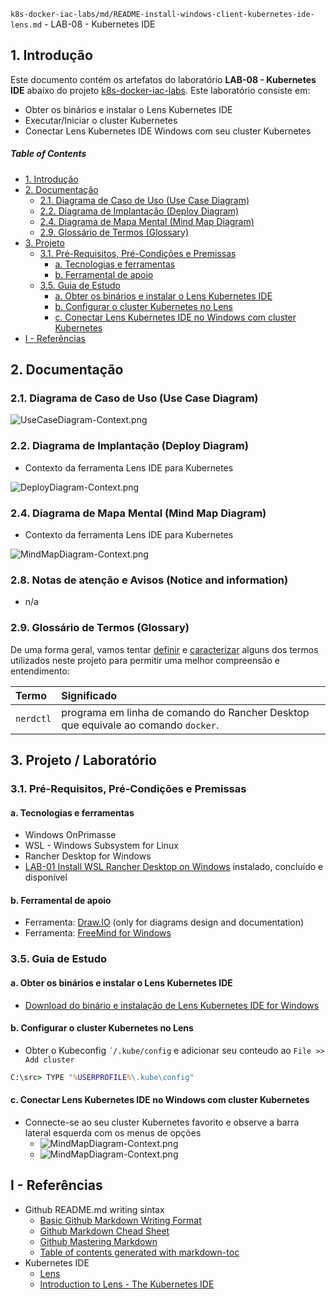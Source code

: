 `k8s-docker-iac-labs/md/README-install-windows-client-kubernetes-ide-lens.md` - LAB-08 - Kubernetes IDE
## 1. Introdução

Este documento contém os artefatos do laboratório **LAB-08 - Kubernetes IDE** abaixo do projeto [k8s-docker-iac-labs](../README.md). Este laboratório consiste em:
* Obter os binários e instalar o Lens Kubernetes IDE
* Executar/Iniciar o cluster Kubernetes
* Conectar Lens Kubernetes IDE Windows com seu cluster Kubernetes

##### Table of Contents  
- [1. Introdução](#1-introdução)
- [2. Documentação](#2-documentação)
  * [2.1. Diagrama de Caso de Uso (Use Case Diagram)](#21-diagrama-de-caso-de-uso-use-case-diagram)
  * [2.2. Diagrama de Implantação (Deploy Diagram)](#22-diagrama-de-implantação-deploy-diagram)
  * [2.4. Diagrama de Mapa Mental (Mind Map Diagram)](#24-diagrama-de-mapa-mental-mind-map-diagram)
  * [2.9. Glossário de Termos (Glossary)](#29-glossário-de-termos-glossary)
- [3. Projeto](#3-projeto)
  * [3.1. Pré-Requisitos, Pré-Condições e Premissas](#31-pré-requisitos-pré-condições-e-premissas)
    + [a. Tecnologias e ferramentas](#a-tecnologias-e-ferramentas)
    + [b. Ferramental de apoio](#b-ferramental-de-apoio)
  * [3.5. Guia de Estudo](#35-guia-de-estudo)
    + [a. Obter os binários e instalar o Lens Kubernetes IDE](#a-obter-os-binários-e-instalar-o-lens-kubernetes-no-windows)
    + [b. Configurar o cluster Kubernetes no Lens](#b-configurar-o-cluster-kubernetes-no-lens)
    + [c. Conectar Lens Kubernetes IDE no Windows com cluster Kubernetes](#c-conectar-lens-kubernetes-ide-no-windows-com-cluster-kubernetes)
- [I - Referências](#i---referências)



## 2. Documentação

### 2.1. Diagrama de Caso de Uso (Use Case Diagram)

![UseCaseDiagram-Context.png](../doc/uml-diagrams/UseCaseDiagram-kubernetes.png) 

### 2.2. Diagrama de Implantação (Deploy Diagram)

* Contexto da ferramenta Lens IDE para Kubernetes 

![DeployDiagram-Context.png](../doc/uml-diagrams/DeployDiagram-kubernetes-docker-lens-ide.png) 


### 2.4. Diagrama de Mapa Mental (Mind Map Diagram)

* Contexto da ferramenta Lens IDE para Kubernetes

![MindMapDiagram-Context.png](../doc/mind-maps/MindMapDiagram-kubernetes-docker-install-windows-client-kubernetes-ide-lens.png) 


### 2.8. Notas de atenção e Avisos (Notice and information)

* n/a


### 2.9. Glossário de Termos (Glossary)

De uma forma geral, vamos tentar <ins>definir</ins> e <ins>caracterizar</ins> alguns dos termos utilizados neste projeto para permitir uma melhor compreensão e entendimento:

| Termo       | Significado                     |
| :---------- | :------------------------------ |
| `nerdctl`   | programa em linha de comando do Rancher Desktop que equivale ao comando `docker`. |


## 3. Projeto / Laboratório

### 3.1. Pré-Requisitos, Pré-Condições e Premissas

#### a. Tecnologias e ferramentas

* Windows OnPrimasse
* WSL - Windows Subsystem for Linux
* Rancher Desktop for Windows
* [LAB-01 Install WSL Rancher Desktop on Windows](README-install-wsl-rancherdesktop-windows.md) instalado, concluído e disponível


#### b. Ferramental de apoio

* Ferramenta: [Draw.IO](https://app.diagrams.net/) (only for diagrams design and documentation)
* Ferramenta: [FreeMind for Windows](https://freemind.br.uptodown.com/windows)


### 3.5. Guia de Estudo

#### a. Obter os binários e instalar o Lens Kubernetes IDE

* [Download do binário e instalação de Lens Kubernetes IDE for Windows](https://k8slens.dev/)


#### b. Configurar o cluster Kubernetes no Lens

* Obter o Kubeconfig `´/.kube/config` e adicionar seu conteudo ao `File >> Add cluster`

```cmd
C:\src> TYPE "%USERPROFILE%\.kube\config"
```

#### c. Conectar Lens Kubernetes IDE no Windows com cluster Kubernetes

* Connecte-se ao seu cluster Kubernetes favorito e observe a barra lateral esquerda com os menus de opções
  * ![MindMapDiagram-Context.png](../doc/screenshots/screenshot-kubernetes-ide-lens-a.png) 
  * ![MindMapDiagram-Context.png](../doc/screenshots/screenshot-kubernetes-ide-lens-a.png) 


## I - Referências

* Github README.md writing sintax
  * [Basic Github Markdown Writing Format](https://docs.github.com/pt/free-pro-team@latest/github/writing-on-github/basic-writing-and-formatting-syntax)  
  * [Github Markdown Chead Sheet](https://guides.github.com/pdfs/markdown-cheatsheet-online.pdf)
  * [Github Mastering Markdown](https://guides.github.com/features/mastering-markdown/#what)
  * [Table of contents generated with markdown-toc](http://ecotrust-canada.github.io/markdown-toc/)
* Kubernetes IDE
  * [Lens](https://k8slens.dev/)
  * [Introduction to Lens - The Kubernetes IDE](https://www.youtube.com/watch?v=eeDwdVXattc)